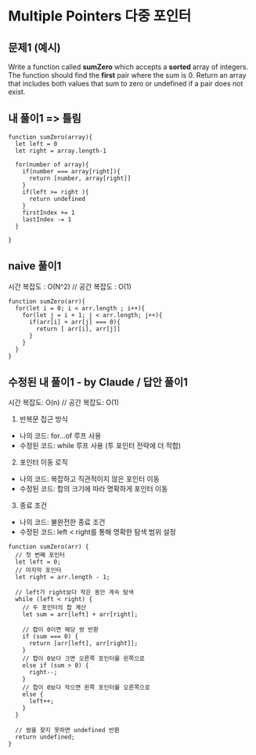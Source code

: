 # Multiple Pointers 다중 포인터

## 문제1 (예시)

Write a function called **sumZero** which accepts a **sorted** array of integers. The function should find the **first** pair where the sum is 0. Return an array that includes both values that sum to zero or undefined if a pair does not exist.

## 내 풀이1 => 틀림

```
function sumZero(array){
  let left = 0
  let right = array.length-1

  for(number of array){
    if(number === array[right]){
      return [number, array[right]]
    }
    if(left >= right ){
      return undefined
    }
    firstIndex += 1
    lastIndex -= 1
  }

}
```

## naive 풀이1

시간 복잡도 : O(N^2) // 공간 복잡도 : O(1)

```
function sumZero(arr){
  for(let i = 0; i < arr.length ; i++){
    for(let j = i + 1; j < arr.length; j++){
      if(arr[i] + arr[j] === 0){
        return [ arr[i], arr[j]]
      }
    }
  }
}

```

## 수정된 내 풀이1 - by Claude / 답안 풀이1

시간 복잡도: O(n) // 공간 복잡도: O(1)

1. 반복문 접근 방식

- 나의 코드: for...of 루프 사용
- 수정된 코드: while 루프 사용 (투 포인터 전략에 더 적합)

2. 포인터 이동 로직

- 나의 코드: 복잡하고 직관적이지 않은 포인터 이동
- 수정된 코드: 합의 크기에 따라 명확하게 포인터 이동

3. 종료 조건

- 나의 코드: 불완전한 종료 조건
- 수정된 코드: left < right를 통해 명확한 탐색 범위 설정

```
function sumZero(arr) {
  // 첫 번째 포인터
  let left = 0;
  // 마지막 포인터
  let right = arr.length - 1;

  // left가 right보다 작은 동안 계속 탐색
  while (left < right) {
    // 두 포인터의 합 계산
    let sum = arr[left] + arr[right];

    // 합이 0이면 해당 쌍 반환
    if (sum === 0) {
      return [arr[left], arr[right]];
    }
    // 합이 0보다 크면 오른쪽 포인터를 왼쪽으로
    else if (sum > 0) {
      right--;
    }
    // 합이 0보다 작으면 왼쪽 포인터를 오른쪽으로
    else {
      left++;
    }
  }

  // 쌍을 찾지 못하면 undefined 반환
  return undefined;
}
```

